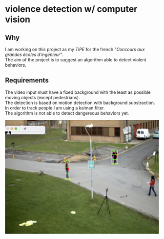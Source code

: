 # violence detection w/ computer vision 

## Why
I am working on this project as my *TIPE* for the french *"Concours aux grandes écoles d'ingénieur"*.  
The aim of the project is to suggest an algorithm able to detect violent behaviors.  

## Requirements
The video input must have a fixed background with the least as possible moving objects (except pedestrians).  
The detection is based on motion detection with background substraction.  
In order to track people I am using a kalman filter.  
The algorithm is not able to detect dangereous behaviors yet.

![alt text](Sample.png)
